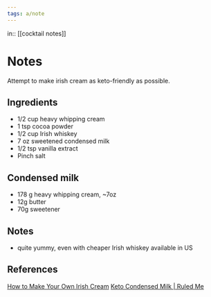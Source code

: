 ```yaml
---
tags: a/note
---
```

in:: [[cocktail notes]]

# Notes
Attempt to make irish cream as keto-friendly as possible.

## Ingredients
* 1/2 cup heavy whipping cream
* 1 tsp cocoa powder
* 1/2 cup Irish whiskey
* 7 oz sweetened condensed milk
* 1/2 tsp vanilla extract
* Pinch salt

## Condensed milk
* 178 g heavy whipping cream, ~7oz
* 12g butter
* 70g sweetener

## Notes
* quite yummy, even with cheaper Irish whiskey available in US

## References
[How to Make Your Own Irish Cream](https://skillet.lifehacker.com/make-your-own-irish-cream-immediately-1845788014)
[Keto Condensed Milk | Ruled Me](https://www.ruled.me/keto-condensed-milk/)

